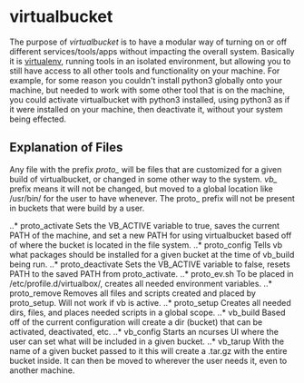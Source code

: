 # virtualbucket
The purpose of *virtualbucket* is to have a modular way of turning on or off different services/tools/apps without impacting the overall system. Basically it is [virtualenv](https://github.com/pypa/virtualenv), running tools in an isolated environment, but allowing you to still have access to all other tools and functionality on your machine. For example, for some reason you couldn't install python3 globally onto your machine, but needed to work with some other tool that is on the machine, you could activate virtualbucket with python3 installed, using python3 as if it were installed on your machine, then deactivate it, without your system being effected.

## Explanation of Files
Any file with the prefix *proto_* will be files that are customized for a given build of virtualbucket, or changed in some other way to the system. *vb_* prefix means it will not be changed, but moved to a global location like /usr/bin/ for the user to have whenever. The proto_ prefix will not be present in buckets that were build by a user.

..* proto_activate
Sets the VB_ACTIVE variable to true, saves the current PATH of the machine, and set a new PATH for using virtualbucket based off of where the bucket is located in the file system.
..* proto_config
Tells vb what packages should be installed for a given bucket at the time of vb_build being run.
..* proto_deactivate
Sets the VB_ACTIVE variable to false, resets PATH to the saved PATH from proto_activate.
..* proto_ev.sh
To be placed in /etc/profile.d/virtualbox/, creates all needed environment variables.
..* proto_remove
Removes all files and scripts created and placed by proto_setup. Will not work if vb is active.
..* proto_setup
Creates all needed dirs, files, and places needed scripts in a global scope.
..* vb_build
Based off of the current configuration will create a dir (bucket) that can be activated, deactivated, etc.
..* vb_config
Starts an ncurses UI where the user can set what will be included in a given bucket.
..* vb_tarup
With the name of a given bucket passed to it this will create a .tar.gz with the entire bucket inside. It can then be moved to wherever the user needs it, even to another machine.
